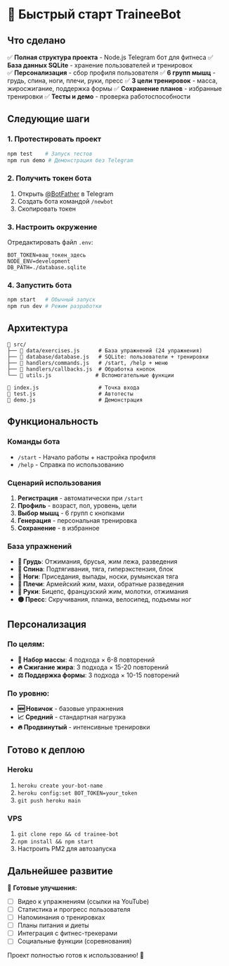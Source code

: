 # 🚀 Быстрый старт TraineeBot

## Что сделано

✅ **Полная структура проекта** - Node.js Telegram бот для фитнеса
✅ **База данных SQLite** - хранение пользователей и тренировок  
✅ **Персонализация** - сбор профиля пользователя
✅ **6 групп мышц** - грудь, спина, ноги, плечи, руки, пресс
✅ **3 цели тренировок** - масса, жиросжигание, поддержка формы
✅ **Сохранение планов** - избранные тренировки
✅ **Тесты и демо** - проверка работоспособности

## Следующие шаги

### 1. Протестировать проект
```bash
npm test    # Запуск тестов
npm run demo # Демонстрация без Telegram
```

### 2. Получить токен бота
1. Открыть [@BotFather](https://t.me/botfather) в Telegram
2. Создать бота командой `/newbot`
3. Скопировать токен

### 3. Настроить окружение
Отредактировать файл `.env`:
```
BOT_TOKEN=ваш_токен_здесь
NODE_ENV=development  
DB_PATH=./database.sqlite
```

### 4. Запустить бота
```bash
npm start   # Обычный запуск
npm run dev # Режим разработки
```

## Архитектура

```
📁 src/
├── 📄 data/exercises.js      # База упражнений (24 упражнения)
├── 📄 database/database.js   # SQLite: пользователи + тренировки
├── 📄 handlers/commands.js   # /start, /help + меню
├── 📄 handlers/callbacks.js  # Обработка кнопок
└── 📄 utils.js              # Вспомогательные функции

📄 index.js                   # Точка входа
📄 test.js                    # Автотесты
📄 demo.js                    # Демонстрация
```

## Функциональность

### Команды бота
- `/start` - Начало работы + настройка профиля
- `/help` - Справка по использованию

### Сценарий использования
1. **Регистрация** - автоматически при `/start`
2. **Профиль** - возраст, пол, уровень, цели
3. **Выбор мышц** - 6 групп с кнопками
4. **Генерация** - персональная тренировка
5. **Сохранение** - в избранное

### База упражнений
- **💪 Грудь**: Отжимания, брусья, жим лежа, разведения
- **🦵 Спина**: Подтягивания, тяга, гиперэкстензия, блок
- **🦵 Ноги**: Приседания, выпады, носки, румынская тяга
- **🔺 Плечи**: Армейский жим, махи, обратные разведения
- **💪 Руки**: Бицепс, французский жим, молотки, отжимания
- **🟡 Пресс**: Скручивания, планка, велосипед, подъемы ног

## Персонализация

### По целям:
- **💪 Набор массы**: 4 подхода × 6-8 повторений
- **🔥 Сжигание жира**: 3 подхода × 15-20 повторений  
- **⚖️ Поддержка формы**: 3 подхода × 10-15 повторений

### По уровню:
- **🆕 Новичок** - базовые упражнения
- **📈 Средний** - стандартная нагрузка
- **🔥 Продвинутый** - интенсивные тренировки

## Готово к деплою

### Heroku
1. `heroku create your-bot-name`
2. `heroku config:set BOT_TOKEN=your_token`
3. `git push heroku main`

### VPS
1. `git clone repo && cd trainee-bot`
2. `npm install && npm start`
3. Настроить PM2 для автозапуска

## Дальнейшее развитие

🎯 **Готовые улучшения:**
- [ ] Видео к упражнениям (ссылки на YouTube)
- [ ] Статистика и прогресс пользователя
- [ ] Напоминания о тренировках
- [ ] Планы питания и диеты
- [ ] Интеграция с фитнес-трекерами
- [ ] Социальные функции (соревнования)

Проект полностью готов к использованию! 🎉
